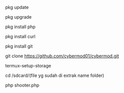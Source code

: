 pkg update

pkg upgrade

pkg install php

pkg install curl

pkg install git

git clone https://github.com/cybermod01/cybermod.git

termux-setup-storage

cd /sdcard/(file yg sudah di extrak name folder)

php shooter.php
